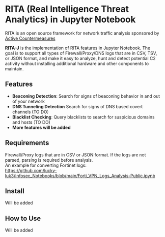# RITA (Real Intelligence Threat Analytics) in Jupyter Notebook

RITA is an open source framework for network traffic analysis sponsored by [Active Countermeasures](https://activecountermeasures.com/)

**RITA-J** is the implementation of RITA features in Jupyter Notebook. The goal is to support all types of Firewall/Proxy/DNS logs that are in CSV, TSV, or JSON format, and make it easy to analyze, hunt and detect potential C2 activity without installing additional hardware and other components to maintain.

## Features
 - **Beaconing Detection**: Search for signs of beaconing behavior in and out of your network
 - **DNS Tunneling Detection** Search for signs of DNS based covert channels (TO DO)
 - **Blacklist Checking**: Query blacklists to search for suspicious domains and hosts (TO DO)
 - **More features will be added**

## Requirements
Firewall/Proxy logs that are in CSV or JSON format. If the logs are not parsed, parsing is required before analysis.  
An example for converting Fortinet logs:  
https://github.com/lucky-luk3/Infosec_Notebooks/blob/main/Forti_VPN_Logs_Analysis-Public.ipynb

## Install

Will be added

## How to Use

Will be added